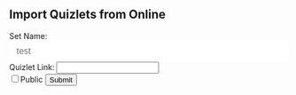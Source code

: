 <h2>Import Quizlets from Online</h2>
<ul class="import" id="import"></ul>

<style>
  .form-control{
    display:block;width:100%;
    padding:.375rem .75rem;
    font-size:1rem;
    font-weight:400;
    line-height:1.5;
    color:black;
    background-color:white;
    background-clip:padding-box;
    border:1px solid white;
    -webkit-appearance:none;
    -moz-appearance:none;
    appearance:none;
    border-radius:.375rem;
    transition:border-color .15s ease-in-out,box-shadow .15s ease-in-out;
  }
</style>



<form id="import-quizlet">
	<label for="setName">Set Name:</label>
  <input type="text" id="setName" name = "setName" class="form-control" placeholder="test">
  <label>Quizlet Link:
    <input type="text" id="enter-link" name="enter-link">
  </label><br>
  <input type="checkbox" id="public-check" name="public-check">Public
  <button type="button" id="submit-set-button">Submit</button>
	
</form>


<script>
  const flashcardSet = document.getElementById("import-quizlet");
  const setLink = document.getElementById("enter-link");
  
  document.getElementById("submit-set-button").onclick = (e) => {
	  e.preventDefault()
    const flashcardSet = { email: "rohanj2006@gmail.com", password: "password", id: setLink.value.split("quizlet.com/").splice(-1)[0].split("/")[0]};

    var url = "http://localhost:8085/api/flashcard/getQuizlet";
    const options = {
            method: 'POST', // *GET, POST, PUT, DELETE, etc.
            headers: {
            'Content-Type': 'application/json'
            // 'Content-Type': 'application/x-www-form-urlencoded',
            },
            body: JSON.stringify(flashcardSet) // body data type must match "Content-Type" header
        };
        fetch(url, options).then(response => {

            response.json().then(data => {
				const input = data;
				const output = [];

				for (const key in input) {
				  const value = input[key];
				  output.push({front: key, back: value});
				}

				console.log(output);
				const flashcardData = { email: "rohanj2006@gmail.com", password: "password", name: document.getElementById("setName").value, isPublic: publicCheck.checked, flashcards: output};
				const flashcardsJson = JSON.stringify(flashcardData);
				console.log(flashcardsJson);

				var url = "https://csa-backend.rohanj.dev/api/flashcard/createFlashcardSet";
				const options = {
					method: 'POST', // *GET, POST, PUT, DELETE, etc.
					headers: {
					'Content-Type': 'application/json'
					// 'Content-Type': 'application/x-www-form-urlencoded',
					},
					body: flashcardsJson // body data type must match "Content-Type" header
				};
				fetch(url, options).then(response => {

					response.json().then(data => {
					console.log(data);
					window.location = `/flashcard.html?id=` + data.id;
					})
				})

				.catch(err => {
					console.log("Error: " + err);
				})
			})
        })
        .catch(err => {
            console.log("Error: " + err);
        })
  }
</script>
